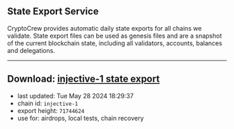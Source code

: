 ## State Export Service
CryptoCrew provides automatic daily state exports for all chains we validate. State export files can be used as genesis files and are a snapshot of the current blockchain state, including all validators, accounts, balances and delegations.

---
**Download: [injective-1 state export](https://dl-eu2.ccvalidators.com/SERVICE/injective/injective-1_export_71744624.json)**
---

- last updated: Tue May 28 2024 18:29:37
- chain id: `injective-1`
- export height: `71744624`
- use for: airdrops, local tests, chain recovery

